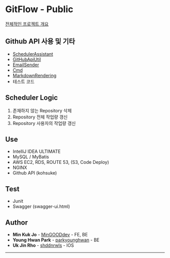 # GitFlow - Public
[전체적인 프로젝트 개요](https://github.com/MinGOODdev/Public-GitFlow/blob/master/GitFlow_Manual.pdf)

## Github API 사용 및 기타
* [SchedulerAssistant](https://github.com/MinGOODdev/Public-GitFlow/blob/master/src/main/java/org/gitflow/sw/util/scheduler/SchedulerAssistant.java)
* [GitHubApiUtil](https://github.com/MinGOODdev/Public-GitFlow/blob/master/src/main/java/org/gitflow/sw/util/GitHubApiUtil.java)
* [EmailSender](https://github.com/MinGOODdev/Public-GitFlow/blob/master/src/main/java/org/gitflow/sw/util/EmailSender.java)
* [Cmd](https://github.com/MinGOODdev/Public-GitFlow/blob/master/src/main/java/org/gitflow/sw/util/command/Cmd.java)
* [MarkdownRendering](https://github.com/MinGOODdev/Public-GitFlow/blob/master/src/main/java/org/gitflow/sw/util/markdown/MarkDownRendering.java)
* 테스트 코드

## Scheduler Logic
1. 존재하지 않는 Repository 삭제
2. Repository 전체 작업량 갱신
3. Repository 사용자의 작업량 갱신 

## Use
* IntelliJ IDEA ULTIMATE
* MySQL / MyBatis
* AWS EC2, RDS, ROUTE 53, (S3, Code Deploy)
* NGINX
* Github API (kohsuke)

## Test
* Junit
* Swagger (swagger-ui.html) 

## Author
* **Min Kuk Jo** - [MinGOODdev](https://github.com/MinGOODdev) - FE, BE
* **Young Hwan Park** - [parkyounghwan](https://github.com/parkyounghwan) - BE
* **Uk Jin Rho** - [shddnrwls](https://github.com/shddnrwls) - IOS

---